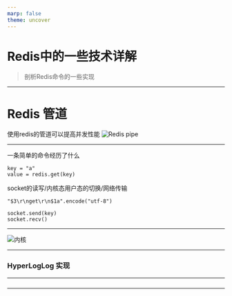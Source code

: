 ```yaml
---
marp: false
theme: uncover
---
```


# Redis中的一些技术详解

> 剖析Redis命令的一些实现

---

# Redis 管道

使用redis的管道可以提高并发性能
![Redis pipe](/Users/lttzzlll/Documents/notes/images/57F1A005-74F5-4EA2-A339-FE02A60B0B4E.png)

---

一条简单的命令经历了什么
```
key = "a"
value = redis.get(key)
```

socket的读写/内核态用户态的切换/网络传输

```
"$3\r\nget\r\n$1a".encode("utf-8")
```

```
socket.send(key)
socket.recv()
```

---

![内核](https://user-gold-cdn.xitu.io/2018/8/28/1657e7a5a0a24ce3?imageView2/0/w/1280/h/960/format/webp/ignore-error/1)

---

### HyperLogLog 实现

---

### 

---